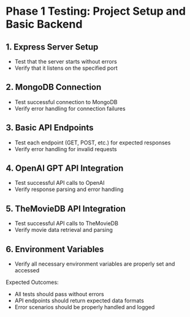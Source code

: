 # Phase 1 Testing: Project Setup and Basic Backend

## 1. Express Server Setup
- Test that the server starts without errors
- Verify that it listens on the specified port

## 2. MongoDB Connection
- Test successful connection to MongoDB
- Verify error handling for connection failures

## 3. Basic API Endpoints
- Test each endpoint (GET, POST, etc.) for expected responses
- Verify error handling for invalid requests

## 4. OpenAI GPT API Integration
- Test successful API calls to OpenAI
- Verify response parsing and error handling

## 5. TheMovieDB API Integration
- Test successful API calls to TheMovieDB
- Verify movie data retrieval and parsing

## 6. Environment Variables
- Verify all necessary environment variables are properly set and accessed

Expected Outcomes:
- All tests should pass without errors
- API endpoints should return expected data formats
- Error scenarios should be properly handled and logged